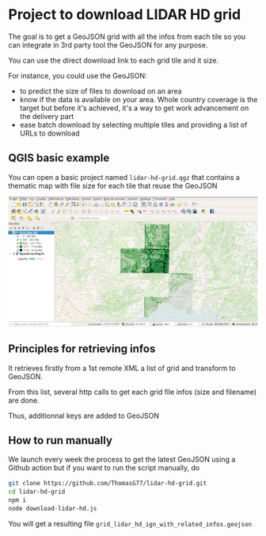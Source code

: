 # Project to download LIDAR HD grid

The goal is to get a GeoJSON grid with all the infos from each tile so you can integrate in 3rd party tool the GeoJSON for any purpose.

You can use the direct download link to each grid tile and it size.

For instance, you could use the GeoJSON:

- to predict the size of files to download on an area
- know if the data is available on your area. Whole country coverage is the target but before it's achieved, it's a way to get work advancement on the delivery part
- ease batch download by selecting multiple tiles and providing a list of URLs to download

## QGIS basic example

You can open a basic project named `lidar-hd-grid.qgz` that contains a thematic map with file size for each tile that reuse the GeoJSON

![Thematic map with grid file size in Mo](qgis-project-screenshot.png)


## Principles for retrieving infos

It retrieves firstly from a 1st remote XML a list of grid and transform to GeoJSON.

From this list, several http calls to get each grid file infos (size and filename) are done.

Thus, additionnal keys are added to GeoJSON

## How to run manually

We launch every week the process to get the latest GeoJSON using a Github action but if you want to run the script manually, do

```bash
git clone https://github.com/ThomasG77/lidar-hd-grid.git
cd lidar-hd-grid
npm i
node download-lidar-hd.js
```

You will get a resulting file `grid_lidar_hd_ign_with_related_infos.geojson`
 
